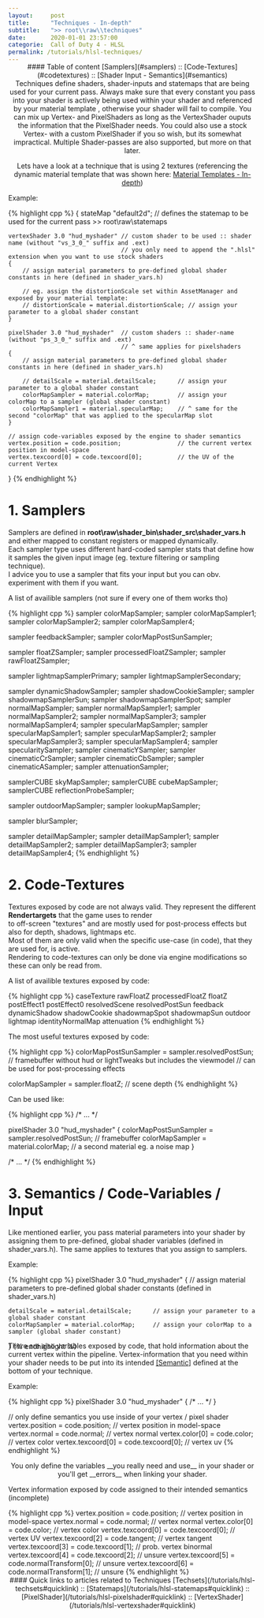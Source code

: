 ```yaml
---
layout:     post
title:      "Techniques - In-depth"
subtitle:   ">> root\\raw\\techniques"
date:       2020-01-01 23:57:00
categorie:  Call of Duty 4 - HLSL
permalink: /tutorials/hlsl-techniques/
---
```

<!-- tag for quick links so we do not show the nav -->
<a name="quicklink"></a>

<div align="center" style="margin-top: -1rem" markdown="1">
#### Table of content
[Samplers](#samplers) :: [Code-Textures](#codetextures) :: [Shader Input - Semantics](#semantics)
<div class="padding-2l"></div></div> 

<div align="center" markdown="1">
Techniques define shaders, shader-inputs and statemaps that are being used for your current pass. Always make sure that every constant you pass into your shader is actively being used within your shader and referenced by your material template
, otherwise your shader will fail to compile.  
You can mix up Vertex- and PixelShaders as long as the VertexShader ouputs the information that the PixelShader needs. You could also use a stock Vertex- with a custom PixelShader if you so wish, but its somewhat impractical.
Multiple Shader-passes are also supported, but more on that later.

<div align="center"><div class="seperator-75p"></div></div>
<div class="padding-2l"></div>

Lets have a look at a technique that is using 2 textures (referencing the dynamic material template that was shown here: [Material Templates - In-depth](/tutorials/hlsl-templates/))
</div>

<div class="padding-1l" style="margin-bottom: 0.5rem"></div>
<div class="highlight-header"><p>Example:</p></div>
{% highlight cpp %}
{
    stateMap "default2d";           // defines the statemap to be used for the current pass >> root\raw\statemaps
    
    vertexShader 3.0 "hud_myshader" // custom shader to be used :: shader name (without "vs_3_0_" suffix and .ext)
                                    // you only need to append the ".hlsl" extension when you want to use stock shaders 
    {
        // assign material parameters to pre-defined global shader constants in here (defined in shader_vars.h)
        
        // eg. assign the distortionScale set within AssetManager and exposed by your material template:
        // distortionScale = material.distortionScale; // assign your parameter to a global shader constant
    }

    pixelShader 3.0 "hud_myshader"  // custom shaders :: shader-name (without "ps_3_0_" suffix and .ext)
                                    // ^ same applies for pixelshaders
    {
        // assign material parameters to pre-defined global shader constants in here (defined in shader_vars.h)

        // detailScale = material.detailScale;      // assign your parameter to a global shader constant
        colorMapSampler = material.colorMap;        // assign your colorMap to a sampler (global shader constant)
        colorMapSampler1 = material.specularMap;    // ^ same for the second "colorMap" that was applied to the specularMap slot
    }

    // assign code-variables exposed by the engine to shader semantics
    vertex.position = code.position;                // the current vertex position in model-space 
    vertex.texcoord[0] = code.texcoord[0];          // the UV of the current Vertex
}
{% endhighlight %}



<!-- tag for quicklinks -->
<a name="samplers"></a>
<div class="padding-1l"></div>
<div align="center"><div class="seperator-75p"></div></div>
<div class="padding-1l"></div>

# 1. Samplers

Samplers are defined in __root\raw\shader_bin\shader_src\shader_vars.h__ and either mapped to constant registers or mapped dynamically.  
Each sampler type uses different hard-coded sampler stats that define how it samples the given input image (eg. texture filtering or sampling technique).   
I advice you to use a sampler that fits your input but you can obv. experiment with them if you want. 

<div class="padding-1l" style="margin-bottom: 0.5rem"></div>
<div class="highlight-header"><p>A list of availible samplers (not sure if every one of them works tho)</p></div>
{% highlight cpp %}
sampler     colorMapSampler;
sampler     colorMapSampler1;
sampler     colorMapSampler2;
sampler     colorMapSampler4;

sampler     feedbackSampler;
sampler     colorMapPostSunSampler;

sampler     floatZSampler;
sampler     processedFloatZSampler;
sampler     rawFloatZSampler;

sampler     lightmapSamplerPrimary;
sampler     lightmapSamplerSecondary;

sampler     dynamicShadowSampler;
sampler     shadowCookieSampler;
sampler     shadowmapSamplerSun;
sampler     shadowmapSamplerSpot;
sampler     normalMapSampler;
sampler     normalMapSampler1;
sampler     normalMapSampler2;
sampler     normalMapSampler3;
sampler     normalMapSampler4;
sampler     specularMapSampler;
sampler     specularMapSampler1;
sampler     specularMapSampler2;
sampler     specularMapSampler3;
sampler     specularMapSampler4;
sampler     specularitySampler;
sampler     cinematicYSampler;
sampler     cinematicCrSampler;
sampler     cinematicCbSampler;
sampler     cinematicASampler;
sampler     attenuationSampler;

samplerCUBE skyMapSampler;
samplerCUBE cubeMapSampler;
samplerCUBE reflectionProbeSampler;

sampler     outdoorMapSampler;
sampler     lookupMapSampler; 

sampler     blurSampler;

sampler     detailMapSampler;
sampler     detailMapSampler1;
sampler     detailMapSampler2;
sampler     detailMapSampler3;
sampler     detailMapSampler4;
{% endhighlight %}



<!-- tag for quicklinks -->
<a name="codetextures"></a>
<div class="padding-1l"></div>
<div align="center"><div class="seperator-75p"></div></div>
<div class="padding-1l"></div>

# 2. Code-Textures

Textures exposed by code are not always valid. They represent the different __Rendertargets__ that the game uses to render   
to off-screen "textures" and are mostly used for post-process effects but also for depth, shadows, lightmaps etc.  
Most of them are only valid when the specific use-case (in code), that they are used for, is active.  
Rendering to code-textures can only be done via engine modifications so these can only be read from.

<div class="padding-1l" style="margin-bottom: 0.5rem"></div>
<div class="highlight-header"><p>A list of availible textures exposed by code:</p></div>
{% highlight cpp %}
caseTexture
rawFloatZ
processedFloatZ
floatZ
postEffect1
postEffect0
resolvedScene
resolvedPostSun
feedback
dynamicShadow
shadowCookie
shadowmapSpot
shadowmapSun
outdoor
lightmap
identityNormalMap
attenuation
{% endhighlight %}


<div class="padding-1l" style="margin-bottom: 0.5rem"></div>
<div class="highlight-header"><p>The most useful textures exposed by code:</p></div>
{% highlight cpp %}
colorMapPostSunSampler  = sampler.resolvedPostSun;  // framebuffer without hud or lightTweaks but includes the viewmodel
                                                    // can be used for post-processing effects

colorMapSampler         = sampler.floatZ;           // scene depth
{% endhighlight %}

<div class="padding-1l" style="margin-bottom: 0.5rem"></div>
<div class="highlight-header"><p>Can be used like:</p></div>
{% highlight cpp %}
/* ... */

pixelShader 3.0 "hud_myshader"
{
    colorMapPostSunSampler = sampler.resolvedPostSun;   // framebuffer
    colorMapSampler = material.colorMap;                // a second material eg. a noise map 
}

/* ... */
{% endhighlight %}



<!-- tag for quicklinks -->
<a name="semantics"></a>
<div class="padding-1l"></div>
<div align="center"><div class="seperator-75p"></div></div>
<div class="padding-1l"></div>

# 3. Semantics / Code-Variables / Input

Like mentioned earlier, you pass material parameters into your shader by assigning them to pre-defined, global shader variables (defined in shader_vars.h).
The same applies to textures that you assign to samplers. 

<div class="padding-1l" style="margin-bottom: 0.5rem"></div>
<div class="highlight-header"><p>Example:</p></div>
{% highlight cpp %}
pixelShader 3.0 "hud_myshader"
{
    // assign material parameters to pre-defined global shader constants (defined in shader_vars.h)

    detailScale = material.detailScale;      // assign your parameter to a global shader constant
    colorMapSampler = material.colorMap;     // assign your colorMap to a sampler (global shader constant)
}
{% endhighlight %}

<div align="center" markdown="1">
<div class="padding-1l" style="margin-top: -2.0rem; margin-bottom: 0.5rem"></div>
<div class="seperator-50p"></div>
<div class="padding-1l"></div>
</div>


There are also variables exposed by code, that hold information about the current vertex within the pipeline.
Vertex-information that you need within your shader needs to be put into its intended [[Semantic]](https://docs.microsoft.com/windows/win32/direct3dhlsl/dx-graphics-hlsl-semantics) defined at the bottom of your technique.  

<div class="padding-1l" style="margin-bottom: 0.5rem"></div>
<div class="highlight-header"><p>Example:</p></div>
{% highlight cpp %}
pixelShader 3.0 "hud_myshader"
{
    /* ... */
}

// only define semantics you use inside of your vertex / pixel shader
vertex.position     = code.position;    // vertex position in model-space
vertex.normal       = code.normal;      // vertex normal 
vertex.color[0]     = code.color;       // vertex color
vertex.texcoord[0]  = code.texcoord[0]; // vertex uv
{% endhighlight %}

<div class="padding-1l" style="margin-bottom: 0.5rem"></div>
<div align="center" markdown="1">
You only define the variables __you really need and use__ in your shader or you'll get __errors__ when linking your shader.
</div>

<div class="padding-1l" style="margin-bottom: 0.5rem"></div>
<div class="highlight-header"><p>Vertex information exposed by code assigned to their intended semantics (incomplete)</p></div>
{% highlight cpp %}
vertex.position     = code.position;            // vertex position in model-space
vertex.normal       = code.normal;              // vertex normal 
vertex.color[0]     = code.color;               // vertex color
vertex.texcoord[0]  = code.texcoord[0];         // vertex UV
vertex.texcoord[2]  = code.tangent;             // vertex tangent
vertex.texcoord[3]  = code.texcoord[1];         // prob. vertex binormal
vertex.texcoord[4]  = code.texcoord[2];         // unsure
vertex.texcoord[5]  = code.normalTransform[0];  // unsure
vertex.texcoord[6]  = code.normalTransform[1];  // unsure
{% endhighlight %}

<div class="padding-1l"></div>
<div align="center"><div class="seperator-75p"></div></div>
<div class="padding-1l"></div>

<div align="center" markdown="1">
#### Quick links to articles related to Techniques
[Techsets](/tutorials/hlsl-techsets#quicklink) :: [Statemaps](/tutorials/hlsl-statemaps#quicklink) :: [PixelShader](/tutorials/hlsl-pixelshader#quicklink) :: [VertexShader](/tutorials/hlsl-vertexshader#quicklink)
</div> 